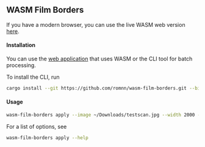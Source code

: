 ## WASM Film Borders

If you have a modern browser, you can use the live WASM web version [here]().

#### Installation
You can use the [web application]() that uses WASM or the CLI tool for batch processing.

To install the CLI, run
```bash
cargo install --git https://github.com/romnn/wasm-film-borders.git --bin film-borders-cli
```

#### Usage
```bash
wasm-film-borders apply --image ~/Downloads/testscan.jpg --width 2000 --height 1500 --border 10 --rotate 90
```

For a list of options, see
```bash
wasm-film-borders apply --help
```
